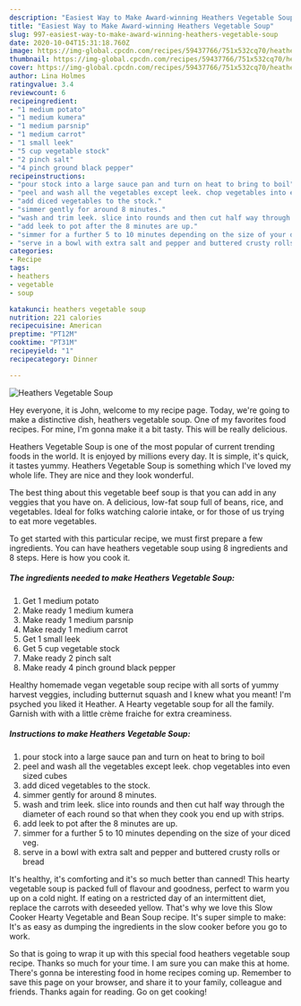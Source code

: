```yaml
---
description: "Easiest Way to Make Award-winning Heathers Vegetable Soup"
title: "Easiest Way to Make Award-winning Heathers Vegetable Soup"
slug: 997-easiest-way-to-make-award-winning-heathers-vegetable-soup
date: 2020-10-04T15:31:18.760Z
image: https://img-global.cpcdn.com/recipes/59437766/751x532cq70/heathers-vegetable-soup-recipe-main-photo.jpg
thumbnail: https://img-global.cpcdn.com/recipes/59437766/751x532cq70/heathers-vegetable-soup-recipe-main-photo.jpg
cover: https://img-global.cpcdn.com/recipes/59437766/751x532cq70/heathers-vegetable-soup-recipe-main-photo.jpg
author: Lina Holmes
ratingvalue: 3.4
reviewcount: 6
recipeingredient:
- "1 medium potato"
- "1 medium kumera"
- "1 medium parsnip"
- "1 medium carrot"
- "1 small leek"
- "5 cup vegetable stock"
- "2 pinch salt"
- "4 pinch ground black pepper"
recipeinstructions:
- "pour stock into a large sauce pan and turn on heat to bring to boil"
- "peel and wash all the vegetables except leek. chop vegetables into even sized cubes"
- "add diced vegetables to the stock."
- "simmer gently for around 8 minutes."
- "wash and trim leek. slice into rounds and then cut half way through the diameter of each round so that when they cook you end up with strips."
- "add leek to pot after the 8 minutes are up."
- "simmer for a further 5 to 10 minutes depending on the size of your diced veg."
- "serve in a bowl with extra salt and pepper and buttered crusty rolls or bread"
categories:
- Recipe
tags:
- heathers
- vegetable
- soup

katakunci: heathers vegetable soup 
nutrition: 221 calories
recipecuisine: American
preptime: "PT12M"
cooktime: "PT31M"
recipeyield: "1"
recipecategory: Dinner

---
```



![Heathers Vegetable Soup](https://img-global.cpcdn.com/recipes/59437766/751x532cq70/heathers-vegetable-soup-recipe-main-photo.jpg)

Hey everyone, it is John, welcome to my recipe page. Today, we're going to make a distinctive dish, heathers vegetable soup. One of my favorites food recipes. For mine, I'm gonna make it a bit tasty. This will be really delicious.

Heathers Vegetable Soup is one of the most popular of current trending foods in the world. It is enjoyed by millions every day. It is simple, it's quick, it tastes yummy. Heathers Vegetable Soup is something which I've loved my whole life. They are nice and they look wonderful.

The best thing about this vegetable beef soup is that you can add in any veggies that you have on. A delicious, low-fat soup full of beans, rice, and vegetables. Ideal for folks watching calorie intake, or for those of us trying to eat more vegetables.


To get started with this particular recipe, we must first prepare a few ingredients. You can have heathers vegetable soup using 8 ingredients and 8 steps. Here is how you cook it.

<!--inarticleads1-->

##### The ingredients needed to make Heathers Vegetable Soup:

1. Get 1 medium potato
1. Make ready 1 medium kumera
1. Make ready 1 medium parsnip
1. Make ready 1 medium carrot
1. Get 1 small leek
1. Get 5 cup vegetable stock
1. Make ready 2 pinch salt
1. Make ready 4 pinch ground black pepper


Healthy homemade vegan vegetable soup recipe with all sorts of yummy harvest veggies, including butternut squash and I knew what you meant! I&#39;m psyched you liked it Heather. A Hearty vegetable soup for all the family. Garnish with with a little crème fraiche for extra creaminess. 

<!--inarticleads2-->

##### Instructions to make Heathers Vegetable Soup:

1. pour stock into a large sauce pan and turn on heat to bring to boil
1. peel and wash all the vegetables except leek. chop vegetables into even sized cubes
1. add diced vegetables to the stock.
1. simmer gently for around 8 minutes.
1. wash and trim leek. slice into rounds and then cut half way through the diameter of each round so that when they cook you end up with strips.
1. add leek to pot after the 8 minutes are up.
1. simmer for a further 5 to 10 minutes depending on the size of your diced veg.
1. serve in a bowl with extra salt and pepper and buttered crusty rolls or bread


It&#39;s healthy, it&#39;s comforting and it&#39;s so much better than canned! This hearty vegetable soup is packed full of flavour and goodness, perfect to warm you up on a cold night. If eating on a restricted day of an intermittent diet, replace the carrots with deseeded yellow. That&#39;s why we love this Slow Cooker Hearty Vegetable and Bean Soup recipe. It&#39;s super simple to make: It&#39;s as easy as dumping the ingredients in the slow cooker before you go to work. 

So that is going to wrap it up with this special food heathers vegetable soup recipe. Thanks so much for your time. I am sure you can make this at home. There's gonna be interesting food in home recipes coming up. Remember to save this page on your browser, and share it to your family, colleague and friends. Thanks again for reading. Go on get cooking!
